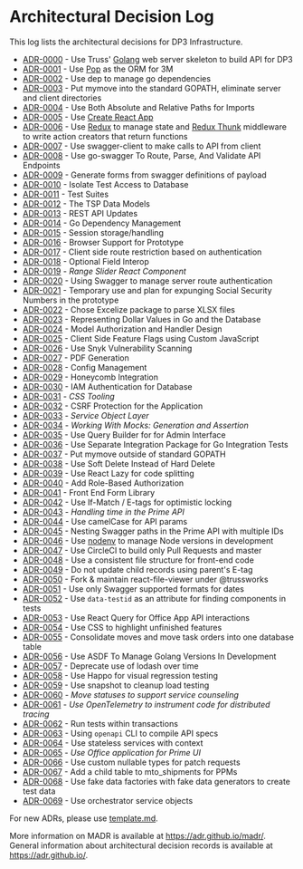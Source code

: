 # Architectural Decision Log

This log lists the architectural decisions for DP3 Infrastructure.

<!-- adrlog -->

- [ADR-0000](0000-server-framework.md) - Use Truss' [Golang](https://golang.org/) web server skeleton to build API for DP3
- [ADR-0001](0001-go-orm.md) - Use [Pop](https://github.com/gobuffalo/pop) as the ORM for 3M
- [ADR-0002](0002-go-package-management.md) - Use dep to manage go dependencies
- [ADR-0003](0003-go-path-and-project-layout.md) - Put mymove into the standard GOPATH, eliminate server and client directories
- [ADR-0004](0004-path-imports.md) - Use Both Absolute and Relative Paths for Imports
- [ADR-0005](0005-create-react-app.md) - Use [Create React App](https://github.com/facebook/create-react-app)
- [ADR-0006](0006-redux.md) - Use [Redux](https://redux.js.org) to manage state and [Redux Thunk](https://github.com/gaearon/redux-thunk) middleware to write action creators that return functions
- [ADR-0007](0007-swagger-client.md) - Use swagger-client to make calls to API from client
- [ADR-0008](0008-go-swagger.md) - Use go-swagger To Route, Parse, And Validate API Endpoints
- [ADR-0009](0009-form-creation-from-swagger.md) - Generate forms from swagger definitions of payload
- [ADR-0010](0010-isolate-test-access-to-database.md) - Isolate Test Access to Database
- [ADR-0011](0011-test-suites.md) - Test Suites
- [ADR-0012](0012-tsp-data-models.md) - The TSP Data Models
- [ADR-0013](0013-rest-api-updates.md) - REST API Updates
- [ADR-0014](0014-go-dependency-management.md) - Go Dependency Management
- [ADR-0015](0015-session-storage.md) - Session storage/handling
- [ADR-0016](0016-Browser-Support.md) - Browser Support for Prototype
- [ADR-0017](0017-react-router-redux-authentication.md) - Client side route restriction based on authentication
- [ADR-0018](0018-optional-field-interop.md) - Optional Field Interop
- [ADR-0019](0019-client-rangeslider.md) - _Range Slider React Component_
- [ADR-0020](0020-swagger-auth.md) - Using Swagger to manage server route authentication
- [ADR-0021](0021-ssn-use.md) - Temporary use and plan for expunging Social Security Numbers in the prototype
- [ADR-0022](0022-xlsx-lib.md) - Chose Excelize package to parse XLSX files
- [ADR-0023](0023-representing-dollar-values.md) - Representing Dollar Values in Go and the Database
- [ADR-0024](0024-model-authorization-and-handler-design.md) - Model Authorization and Handler Design
- [ADR-0025](0025-client-side-feature-flags.md) - Client Side Feature Flags using Custom JavaScript
- [ADR-0026](0026-use-snyk-vulnerability-scanning.md) - Use Snyk Vulnerability Scanning
- [ADR-0027](0027-pdf-generation.md) - PDF Generation
- [ADR-0028](0028-config-management.md) - Config Management
- [ADR-0029](0029-honeycomb-integration.md) - Honeycomb Integration
- [ADR-0030](0030-rds-iam.md) - IAM Authentication for Database
- [ADR-0031](0031-css-tooling.md) - _CSS Tooling_
- [ADR-0032](0032-csrf-protection.md) - CSRF Protection for the Application
- [ADR-0033](0033-service-object-layer.md) - _Service Object Layer_
- [ADR-0034](0034-working-with-mocks-generation-and-assertion.md) - _Working With Mocks: Generation and Assertion_
- [ADR-0035](0035-use-query-builder.md) - Use Query Builder for for Admin Interface
- [ADR-0036](0036-go-integration.md) - Use Separate Integration Package for Go Integration Tests
- [ADR-0037](0037-go-path-and-project-layout-revisited.md) - Put mymove outside of standard GOPATH
- [ADR-0038](0038-soft-delete.md) - Use Soft Delete Instead of Hard Delete
- [ADR-0039](0039-react-lazy-and-code-splitting.md) - Use React Lazy for code splitting
- [ADR-0040](0040-role-base-authorization.md) - Add Role-Based Authorization
- [ADR-0041](0041-front-end-form-library.md) - Front End Form Library
- [ADR-0042](0042-optimistic-locking.md) - Use If-Match / E-tags for optimistic locking
- [ADR-0043](0043-prime-time.md) - _Handling time in the Prime API_
- [ADR-0044](0044-params-styling.md) - Use camelCase for API params
- [ADR-0045](0045-nesting-swagger-paths.md) - Nesting Swagger paths in the Prime API with multiple IDs
- [ADR-0046](0046-use-nodenv.md) - Use [nodenv](https://github.com/nodenv/nodenv) to manage Node versions in development
- [ADR-0047](0047-build-only-pull-requests-in-circleci.md) - Use CircleCI to build only Pull Requests and master
- [ADR-0048](0048-frontend-file-org.md) - Use a consistent file structure for front-end code
- [ADR-0049](0049-etag-for-child-updates.md) - Do not update child records using parent's E-tag
- [ADR-0050](0050-doc-viewer-fork.md) - Fork & maintain react-file-viewer under @trussworks
- [ADR-0051](0051-swagger-date-formats.md) - Use only Swagger supported formats for dates
- [ADR-0052](0052-use-data-testid.md) - Use `data-testid` as an attribute for finding components in tests
- [ADR-0053](0053-use-react-query-office-app.md) - Use React Query for Office App API interactions
- [ADR-0054](0054-use-CSS-to-highlight-unfinished-features.md) - Use CSS to highlight unfinished features
- [ADR-0055](0055-consolidate-moves-and-mtos.md) - Consolidate moves and move task orders into one database table
- [ADR-0056](0056-use-asdf-to-manage-golang-versions-in-development.md) - Use ASDF To Manage Golang Versions In Development
- [ADR-0057](0057-lodash.md) - Deprecate use of lodash over time
- [ADR-0058](0058-replace-loki-with-happo.md) - Use Happo for visual regression testing
- [ADR-0059](0059-use-snapshot-to-cleanup-loadtesting.md) - Use snapshot to cleanup load testing
- [ADR-0060](0060-move-state-for-service-counseling.md) - _Move statuses to support service counseling_
- [ADR-0061](0061-use-opentelemetry-for-distributed-tracing.md) - _Use OpenTelemetry to instrument code for distributed tracing_
- [ADR-0062](0062-run-tests-in-transactions.md) - Run tests within transactions
- [ADR-0063](0063-use-openapi-to-compile-api-specs.md) - Using `openapi` CLI to compile API specs
- [ADR-0064](0064-use-stateless-services-with-context.md) - Use stateless services with context
- [ADR-0065](0065-use-office-app-for-prime-ui.md) - _Use Office application for Prime UI_
- [ADR-0066](0066-use-custom-nullable-types-for-patch-requests.md) - Use custom nullable types for patch requests
- [ADR-0067](0067-ppm-db-design.md) - Add a child table to mto_shipments for PPMs
- [ADR-0068](0068-use-fake-data-factories-with-fake-data-generators-to-create-test-data.md) - Use fake data factories with fake data generators to create test data
- [ADR-0069](0069-use-orchestrator-service-objects.md) - Use orchestrator service objects

<!-- adrlogstop -->

For new ADRs, please use [template.md](template.md).

More information on MADR is available at <https://adr.github.io/madr/>.
General information about architectural decision records is available at <https://adr.github.io/>.
